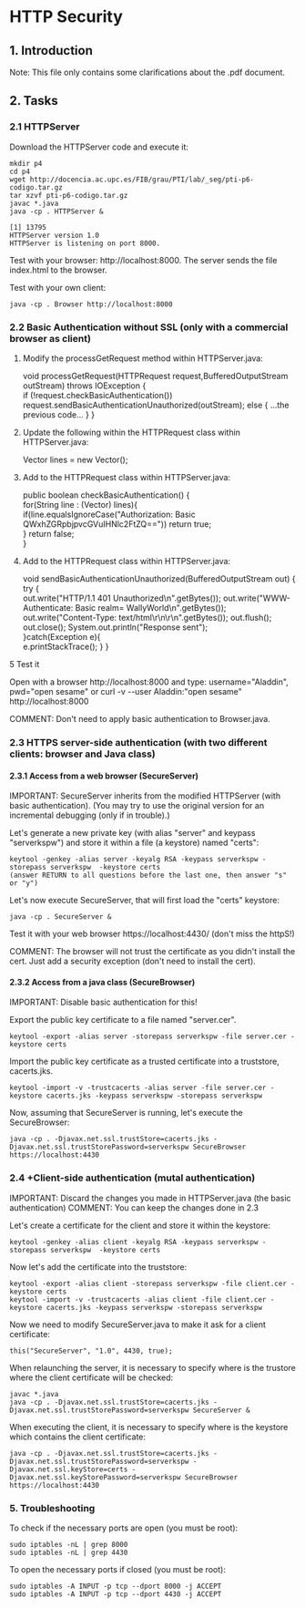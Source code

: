 # HTTP Security

## 1. Introduction

Note: This file only contains some clarifications about the .pdf document. 

## 2. Tasks

### 2.1 HTTPServer

Download the HTTPServer code and execute it:

	mkdir p4
	cd p4
	wget http://docencia.ac.upc.es/FIB/grau/PTI/lab/_seg/pti-p6-codigo.tar.gz
	tar xzvf pti-p6-codigo.tar.gz
	javac *.java
	java -cp . HTTPServer &

    [1] 13795
    HTTPServer version 1.0
    HTTPServer is listening on port 8000.

Test with your browser: http://localhost:8000. The server sends the file index.html to the browser.

Test with your own client: 

	java -cp . Browser http://localhost:8000

### 2.2 Basic Authentication without SSL (only with a commercial browser as client)

1. Modify the processGetRequest method within HTTPServer.java: 
 
	 void processGetRequest(HTTPRequest request,BufferedOutputStream outStream)
	   throws IOException {  
	    if (!request.checkBasicAuthentication())
	        request.sendBasicAuthenticationUnauthorized(outStream);
	    else {
	      ...the previous code...
	    }
	 }

2. Update the following within the HTTPRequest class within HTTPServer.java: 

    Vector<String> lines = new Vector<String>(); 
 
3. Add to the HTTPRequest class within HTTPServer.java: 

    public boolean checkBasicAuthentication() {    
        for(String line : (Vector<String>) lines){        
            if(line.equalsIgnoreCase("Authorization: Basic QWxhZGRpbjpvcGVuIHNlc2FtZQ==")) 
                return true;        
        }
        return false;   
    } 

4. Add to the HTTPRequest class within HTTPServer.java:         
               
     void sendBasicAuthenticationUnauthorized(BufferedOutputStream out) {
      try {   
       out.write("HTTP/1.1 401 Unauthorized\n".getBytes());
       out.write("WWW-Authenticate: Basic realm= WallyWorld\n".getBytes());    
       out.write("Content-Type: text/html\r\n\r\n".getBytes());
       out.flush();
       out.close();
       System.out.println("Response sent");   
      }catch(Exception e){   
       e.printStackTrace();
      }
     }
      
5 Test it   

Open with a browser http://localhost:8000 and type: username="Aladdin", pwd="open sesame" or curl -v --user Aladdin:"open sesame" http://localhost:8000

COMMENT: Don't need to apply basic authentication to Browser.java.

### 2.3 HTTPS server-side authentication (with two different clients: browser and Java class)

#### 2.3.1 Access from a web browser (SecureServer)

IMPORTANT: SecureServer inherits from the modified HTTPServer (with basic authentication). 
(You may try to use the original version for an incremental debugging (only if in trouble).)

Let's generate a new private key (with alias "server" and keypass "serverkspw") and store it within a file (a keystore) named "certs":

	keytool -genkey -alias server -keyalg RSA -keypass serverkspw -storepass serverkspw  -keystore certs
	(answer RETURN to all questions before the last one, then answer "s" or "y")

Let's now execute SecureServer, that will first load the "certs" keystore:

	java -cp . SecureServer &

Test it with your web browser https://localhost:4430/ (don't miss the httpS!)

COMMENT: The browser will not trust the certificate as you didn't install the cert. Just add a security exception (don't need to install the cert).

#### 2.3.2 Access from a java class (SecureBrowser)

IMPORTANT: Disable basic authentication for this!

Export the public key certificate to a file named "server.cer".

	keytool -export -alias server -storepass serverkspw -file server.cer -keystore certs

Import the public key certificate as a trusted certificate into a truststore, cacerts.jks.

	keytool -import -v -trustcacerts -alias server -file server.cer -keystore cacerts.jks -keypass serverkspw -storepass serverkspw

Now, assuming that SecureServer is running, let's execute the SecureBrowser:

	java -cp . -Djavax.net.ssl.trustStore=cacerts.jks -Djavax.net.ssl.trustStorePassword=serverkspw SecureBrowser https://localhost:4430

### 2.4 +Client-side authentication (mutal authentication)

IMPORTANT: Discard the changes you made in HTTPServer.java (the basic authentication)
COMMENT: You can keep the changes done in 2.3 

Let's create a certificate for the client and store it within the keystore:

	keytool -genkey -alias client -keyalg RSA -keypass serverkspw -storepass serverkspw  -keystore certs

Now let's add the certificate into the truststore:

	keytool -export -alias client -storepass serverkspw -file client.cer -keystore certs
	keytool -import -v -trustcacerts -alias client -file client.cer -keystore cacerts.jks -keypass serverkspw -storepass serverkspw

Now we need to modify SecureServer.java to make it ask for a client certificate:

	this("SecureServer", "1.0", 4430, true);

When relaunching the server, it is necessary to specify where is the trustore where the client certificate will be checked:

	javac *.java
	java -cp . -Djavax.net.ssl.trustStore=cacerts.jks -Djavax.net.ssl.trustStorePassword=serverkspw SecureServer &

When executing the client, it is necessary to specify where is the keystore which contains the client certificate:

	java -cp . -Djavax.net.ssl.trustStore=cacerts.jks -Djavax.net.ssl.trustStorePassword=serverkspw -Djavax.net.ssl.keyStore=certs -Djavax.net.ssl.keyStorePassword=serverkspw SecureBrowser https://localhost:4430


### 5. Troubleshooting

To check if the necessary ports are open (you must be root):

	sudo iptables -nL | grep 8000
	sudo iptables -nL | grep 4430

To open the necessary ports if closed (you must be root):

	sudo iptables -A INPUT -p tcp --dport 8000 -j ACCEPT
	sudo iptables -A INPUT -p tcp --dport 4430 -j ACCEPT
   



